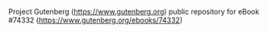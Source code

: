Project Gutenberg (https://www.gutenberg.org) public repository for eBook #74332 (https://www.gutenberg.org/ebooks/74332)
